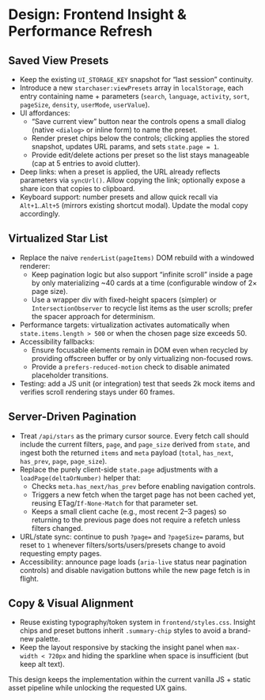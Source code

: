 # Design: Frontend Insight & Performance Refresh

## Saved View Presets
- Keep the existing `UI_STORAGE_KEY` snapshot for “last session” continuity.
- Introduce a new `starchaser:viewPresets` array in `localStorage`, each entry containing name + parameters (`search`, `language`, `activity`, `sort`, `pageSize`, `density`, `userMode`, `userValue`).
- UI affordances:
  - “Save current view” button near the controls opens a small dialog (native `<dialog>` or inline form) to name the preset.
  - Render preset chips below the controls; clicking applies the stored snapshot, updates URL params, and sets `state.page = 1`.
  - Provide edit/delete actions per preset so the list stays manageable (cap at 5 entries to avoid clutter).
- Deep links: when a preset is applied, the URL already reflects parameters via `syncUrl()`. Allow copying the link; optionally expose a share icon that copies to clipboard.
- Keyboard support: number presets and allow quick recall via `Alt+1`..`Alt+5` (mirrors existing shortcut modal). Update the modal copy accordingly.

## Virtualized Star List
- Replace the naive `renderList(pageItems)` DOM rebuild with a windowed renderer:
  - Keep pagination logic but also support “infinite scroll” inside a page by only materializing ~40 cards at a time (configurable window of 2× page size).
  - Use a wrapper div with fixed-height spacers (simpler) or `IntersectionObserver` to recycle list items as the user scrolls; prefer the spacer approach for determinism.
- Performance targets: virtualization activates automatically when `state.items.length > 500` or when the chosen page size exceeds 50.
- Accessibility fallbacks:
  - Ensure focusable elements remain in DOM even when recycled by providing offscreen buffer or by only virtualizing non-focused rows.
  - Provide a `prefers-reduced-motion` check to disable animated placeholder transitions.
- Testing: add a JS unit (or integration) test that seeds 2k mock items and verifies scroll rendering stays under 60 frames.

## Server-Driven Pagination
- Treat `/api/stars` as the primary cursor source. Every fetch call should include the current filters, `page`, and `page_size` derived from `state`, and ingest both the returned `items` and `meta` payload (`total`, `has_next`, `has_prev`, `page`, `page_size`).
- Replace the purely client-side `state.page` adjustments with a `loadPage(deltaOrNumber)` helper that:
  - Checks `meta.has_next/has_prev` before enabling navigation controls.
  - Triggers a new fetch when the target page has not been cached yet, reusing ETag/`If-None-Match` for that parameter set.
  - Keeps a small client cache (e.g., most recent 2–3 pages) so returning to the previous page does not require a refetch unless filters changed.
- URL/state sync: continue to push `?page=` and `?pageSize=` params, but reset to `1` whenever filters/sorts/users/presets change to avoid requesting empty pages.
- Accessibility: announce page loads (`aria-live` status near pagination controls) and disable navigation buttons while the new page fetch is in flight.

## Copy & Visual Alignment
- Reuse existing typography/token system in `frontend/styles.css`. Insight chips and preset buttons inherit `.summary-chip` styles to avoid a brand-new palette.
- Keep the layout responsive by stacking the insight panel when `max-width < 720px` and hiding the sparkline when space is insufficient (but keep alt text).

This design keeps the implementation within the current vanilla JS + static asset pipeline while unlocking the requested UX gains.
